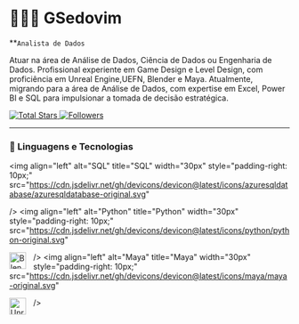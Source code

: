 # 👨🏽‍💻 GSedovim
**`Analista de Dados`


Atuar na área de Análise de Dados, Ciência de Dados ou Engenharia de Dados.
Profissional experiente em Game Design e Level Design, com
proficiência em Unreal Engine,UEFN, Blender e Maya.
Atualmente, migrando para a área de Análise de Dados, com
expertise em Excel, Power BI e SQL para impulsionar a tomada
de decisão estratégica.

<p align="left">
    <a href="https://github.com/GSedovim?tab=repositories&sort=stargazers">
        <img 
            alt="Total Stars" 
            title="Total Stars GitHub" 
            src="https://custom-icon-badges.demolab.com/github/stars/GSedovim?color=%23E1AD0E&style=for-the-badge&labelColor=488207&logo=star&label=Stars"
        />
    </a>
    <a href="https://github.com/GSedovim?tab=followers">
        <img 
            alt="Followers" 
            title="Follow me on GitHub" 
            src="https://custom-icon-badges.demolab.com/github/followers/GSedovim?color=236ad3&labelColor=1155ba&style=for-the-badge&logo=github&label=Followers&logoColor=white"
        />
    </a>
</p>

---
### 🤖 Linguagens e Tecnologias

<img 
    align="left" 
    alt="SQL"
    title="SQL" 
    width="30px" 
    style="padding-right: 10px;" 
    src="https://cdn.jsdelivr.net/gh/devicons/devicon@latest/icons/azuresqldatabase/azuresqldatabase-original.svg" 
    
/>
<img 
    align="left" 
    alt="Python"
    title="Python" 
    width="30px" 
    style="padding-right: 10px;" 
    src="https://cdn.jsdelivr.net/gh/devicons/devicon@latest/icons/python/python-original.svg" 
    
/>
<img 
    align="left" 
    alt="Blender" 
    title="Blender"
    width="30px" 
    style="padding-right: 10px;" 
    src="https://cdn.jsdelivr.net/gh/devicons/devicon@latest/icons/blender/blender-original.svg" 
/>
<img 
    align="left" 
    alt="Maya"
    title="Maya" 
    width="30px" 
    style="padding-right: 10px;" 
    src="https://cdn.jsdelivr.net/gh/devicons/devicon@latest/icons/maya/maya-original.svg" 
    
/>
<img 
    align="left" 
    alt="Unreal Engine"
    title="Unreal Engine" 
    width="30px" 
    style="padding-right: 10px;" 
    src="https://cdn.jsdelivr.net/gh/devicons/devicon@latest/icons/unrealengine/unrealengine-original.svg"  
/>
